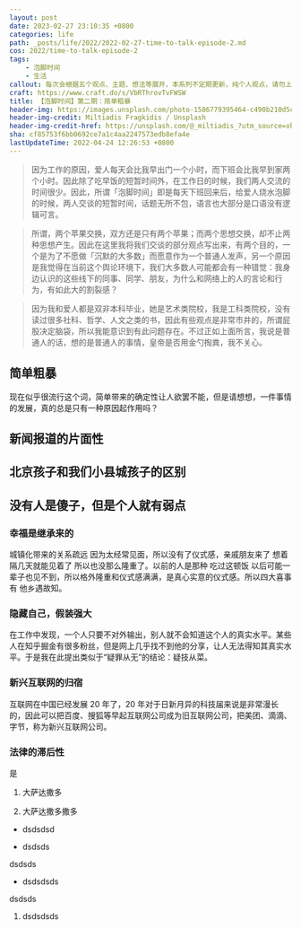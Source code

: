 ```yaml
---
layout: post
date: 2023-02-27 23:10:35 +0800
categories: life
path: _posts/life/2022/2022-02-27-time-to-talk-episode-2.md
cos: 2022/time-to-talk-episode-2
tags:
    - 泡脚时间
    - 生活
callout: 每次会根据五个观点、主题、想法等展开，本系列不定期更新，纯个人观点，请勿上纲上线。
craft: https://www.craft.do/s/VbRThrovTvFWSW
title: 【泡脚时间】第二期：简单粗暴
header-img: https://images.unsplash.com/photo-1586779395464-c490b210d5c4?crop=entropy&cs=tinysrgb&fit=max&fm=jpg&ixid=MnwxNDIyNzR8MHwxfHNlYXJjaHwxfHx3fGVufDB8fHx8MTY0NjA2NjM2NQ&ixlib=rb-1.2.1&q=80&w=1080
header-img-credit: Miltiadis Fragkidis / Unsplash
header-img-credit-href: https://unsplash.com/@_miltiadis_?utm_source=xheldon_blog&utm_medium=referral
sha: cf85753f6bb0692ce7a1c4aa2247573edb8efa4e
lastUpdateTime: 2022-04-24 12:26:53 +0800
---
```


> 因为工作的原因，爱人每天会比我早出门一个小时，而下班会比我早到家两个小时。因此除了吃早饭的短暂时间外，在工作日的时候，我们两人交流的时间很少。因此，所谓「泡脚时间」即是每天下班回来后，给爱人烧水泡脚的时候，两人交谈的短暂时间，话题无所不包，语言也大部分是口语没有逻辑可言。

> 所谓，两个苹果交换，双方还是只有两个苹果；而两个思想交换，却不止两种思想产生。因此在这里我将我们交谈的部分观点写出来，有两个目的，一个是为了不愿做「沉默的大多数」而愿意作为一个普通人发声，另一个原因是我觉得在当前这个舆论环境下，我们大多数人可能都会有一种错觉：我身边认识的这些线下的同事、同学、朋友，为什么和网络上的人的言论和行为，有如此大的割裂感？

> 因为我和爱人都是双非本科毕业，她是艺术类院校，我是工科类院校，没有读过很多社科、哲学、人文之类的书，因此有些观点是非常市井的，所谓屁股决定脑袋，所以我能意识到有此问题存在。不过正如上面所言，我说是普通人的话，想的是普通人的事情，皇帝是否用金勺掏粪，我不关心。

## 简单粗暴

现在似乎很流行这个词，简单带来的确定性让人欲罢不能，但是请想想，一件事情的发展，真的总是只有一种原因起作用吗？

## 新闻报道的片面性

## 北京孩子和我们小县城孩子的区别

## 没有人是傻子，但是个人就有弱点

### 幸福是继承来的

城镇化带来的关系疏远 因为太经常见面，所以没有了仪式感，亲戚朋友来了 想着隔几天就能见着了 所以也没那么隆重了。以前的人是那种 吃过这顿饭 以后可能一辈子也见不到，所以格外隆重和仪式感满满，是真心实意的仪式感。所以四大喜事有  他乡遇故知。

### 隐藏自己，假装强大

在工作中发现，一个人只要不对外输出，别人就不会知道这个人的真实水平。某些人在知乎掘金有很多粉丝，但是网上几乎找不到他的分享，让人无法得知其真实水平。于是我在此提出类似于“疑罪从无”的结论：疑技从菜。

### 新兴互联网的归宿

互联网在中国已经发展 20 年了，20 年对于日新月异的科技届来说是非常漫长的，因此可以把百度、搜狐等早起互联网公司成为旧互联网公司，把美团、滴滴、字节，称为新兴互联网公司。

### 法律的滞后性

是

1. 大萨达撒多

2. 大萨达撒多撒多

- dsdsdsd

- dsdsds 

dsdsds

- dsdsdsds

dsdsds

1. dsdsdsds


